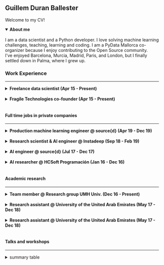 ## Guillem Duran Ballester

Welcome to my CV!

<details open>
<summary><strong>About me</strong></summary>
<br>
I am a data scientist and a Python developer. I love solving machine learning challenges, teaching, learning and coding.
I am a PyData Mallorca co-organizer because I enjoy contributing to the Open Source community.
<br>
I've enjoyed Barcelona, Murcia, Madrid, Paris, and London, but I finally settled down in Palma, where I grew up.
<br>
</details>



### Work Experience

---

<details>
<summary><strong>Freelance  data  scientist (Apr 15 - Present)</strong></summary>
I developed a tool to analyze and cluster the developers and repositories of an organization using their git commit history.
</details>
<br>
<details>
<summary><strong>Fragile Technologies co-founder (Apr 15 - Present)</strong> </summary>
I developed a tool to analyze and cluster the developers and repositories of an organization using their git commit history.
</details>
<br>

#### Full time jobs in private companies
***
<details>
<summary><strong>Production machine learning engineer @ source{d} (Apr 19 - Dec 19)</strong> </summary>
I developed a tool to analyze and cluster the developers and repositories of an organization using their git commit history.
</details>
<br>
<details>
<summary><strong>Research scientist & AI engineer @ Instadeep (Sep 18 - Feb 19)</strong> </summary>
I developed a tool to analyze and cluster the developers and repositories of an organization using their git commit history.
</details>
<br>
<details>
<summary><strong>AI engineer @ source{d} (Jul 17 - Dec 17)</strong> </summary>
I developed a tool to analyze and cluster the developers and repositories of an organization using their git commit history.
</details>
<br>
<details>
<summary><strong>AI researcher @ HCSoft Programación (Jan 16 - Dec 16)</strong> </summary>
I developed a tool to analyze and cluster the developers and repositories of an organization using their git commit history.
</details>
<br>

#### Academic research
***
<details>
<summary><strong>Team member @ Research group UMH Univ. (Dec 16 - Present)</strong> </summary>
Aplicaciones de los Sistemas Dinámicos Discretos y Continuos, MTM2016-74921-P  (AEI/FEDER,  UE). UMH Univ., Elche, Spain
</details>
<br>
<details>
<summary><strong>Research assistant @ University of the United Arab Emirates (May 17 - Dec 18)</strong> </summary>
Research assistant at University of the United Arab Emirates (Al Ain - Abu Dhabi),UAE. Robots and media lab
</details>
<br>
<details>
<summary><strong>Research assistant @ University of the United Arab Emirates (May 17 - Dec 18)</strong> </summary>
Research assistant at University of the United Arab Emirates (Al Ain - Abu Dhabi),UAE. Robots and media lab
</details>
<br>

#### Talks and workshops
***
<details>
<summary>summary table</summary>
<style type="text/css">
.tg  {border-collapse:collapse;border-spacing:0;}
.tg td{font-family:Arial, sans-serif;font-size:14px;padding:10px 5px;border-style:solid;border-width:1px;overflow:hidden;word-break:normal;border-color:black;}
.tg th{font-family:Arial, sans-serif;font-size:14px;font-weight:normal;padding:10px 5px;border-style:solid;border-width:1px;overflow:hidden;word-break:normal;border-color:black;}
.tg .tg-c3ow{border-color:inherit;text-align:center;vertical-align:top}
.tg .tg-0pky{border-color:inherit;text-align:left;vertical-align:top}
</style>
<table class="tg">
  <tr>
    <th class="tg-0pky">Name</th>
    <th class="tg-c3ow">Presented at</th>
    <th class="tg-c3ow">Category</th>
    <th class="tg-c3ow">When</th>
    <th class="tg-c3ow">Where</th>
  </tr>
  <tr>
    <td class="tg-0pky">Applied Fractal AI</td>
    <td class="tg-c3ow">Graz Univ.</td>
    <td class="tg-c3ow">Talk</td>
    <td class="tg-c3ow">Dec 2019</td>
    <td class="tg-c3ow">Graz (Austria)</td>
  </tr>
  <tr>
    <td class="tg-0pky">Introducción a data science en Python (V4)</td>
    <td class="tg-c3ow">PyConES</td>
    <td class="tg-c3ow">Workshop</td>
    <td class="tg-c3ow">Oct 2019</td>
    <td class="tg-c3ow">Alicante (Spain)</td>
  </tr>
  <tr>
    <td class="tg-0pky">Aprendiendo como aprenden las máquinas (V2)</td>
    <td class="tg-c3ow">PyConES</td>
    <td class="tg-c3ow">Workshop</td>
    <td class="tg-c3ow">Oct 2019</td>
    <td class="tg-c3ow">Alicante (Spain)</td>
  </tr>
  <tr>
    <td class="tg-0pky">Aprendiendo como aprenden las máquinas (V1)</td>
    <td class="tg-c3ow">PyData Mallorca</td>
    <td class="tg-c3ow">Workshop</td>
    <td class="tg-c3ow">Sep 2019</td>
    <td class="tg-c3ow">Palma (Spain)</td>
  </tr>
  <tr>
    <td class="tg-0pky">Introducción a data science en Python (V3)</td>
    <td class="tg-c3ow">PyData Mallorca</td>
    <td class="tg-c3ow">Workshop</td>
    <td class="tg-c3ow">Jul 2019</td>
    <td class="tg-c3ow">Felanitx (Spain)</td>
  </tr>
  <tr>
    <td class="tg-0pky">Generalized TCP-RED dynamical model for Internet congestion control</td>
    <td class="tg-c3ow">Miguel Hernández Univ.</td>
    <td class="tg-c3ow">Talk</td>
    <td class="tg-c3ow">Feb 2019</td>
    <td class="tg-c3ow">Elche (Spain)</td>
  </tr>
  <tr>
    <td class="tg-0pky">Hacking Reinforcement Learning (20 min version)</td>
    <td class="tg-c3ow">PyConES</td>
    <td class="tg-c3ow">Talk</td>
    <td class="tg-c3ow">Oct 2018</td>
    <td class="tg-c3ow">Málaga (Spain)</td>
  </tr>
  <tr>
    <td class="tg-0pky">Introducción a data science en Python (V2)</td>
    <td class="tg-c3ow">PyConES</td>
    <td class="tg-c3ow">Workshop</td>
    <td class="tg-c3ow">Oct 2018</td>
    <td class="tg-c3ow">Málaga (Spain)</td>
  </tr>
  <tr>
    <td class="tg-0pky">Introducción a data science en Python (V1)</td>
    <td class="tg-c3ow">PyData Mallorca</td>
    <td class="tg-c3ow">Workshop</td>
    <td class="tg-c3ow">Sep 2018</td>
    <td class="tg-c3ow">Palma (Spain)</td>
  </tr>
  <tr>
    <td class="tg-0pky">Hacking Reinforcement Learning</td>
    <td class="tg-c3ow">EuroPython</td>
    <td class="tg-c3ow">Talk</td>
    <td class="tg-c3ow">Jul 2018</td>
    <td class="tg-c3ow">Edinburgh (UK)</td>
  </tr>
  <tr>
    <td class="tg-0pky">Introduction to Fractal AI</td>
    <td class="tg-c3ow">Alicante Univ.</td>
    <td class="tg-c3ow">Talk</td>
    <td class="tg-c3ow">Mar 2018</td>
    <td class="tg-c3ow">Alicante (Spain)</td>
  </tr>
  <tr>
    <td class="tg-0pky">Reinforcement learning for developers</td>
    <td class="tg-c3ow">PiterPy</td>
    <td class="tg-c3ow">Talk</td>
    <td class="tg-c3ow">Nov 2017</td>
    <td class="tg-c3ow">St. Petersburg (Russia)</td>
  </tr>
  <tr>
    <td class="tg-0pky">Inside Airbnb: Visualizing data that includes geographic locations</td>
    <td class="tg-c3ow">EuroPython</td>
    <td class="tg-c3ow">Talk</td>
    <td class="tg-c3ow">Jul 2017</td>
    <td class="tg-c3ow">Rimini (Italy)</td>
  </tr>
  <tr>
    <td class="tg-0pky">Happiness inside a job: a social network analysis (V2)</td>
    <td class="tg-c3ow">Miguel Hernández Univ.</td>
    <td class="tg-c3ow">Talk</td>
    <td class="tg-c3ow">Jul 2017</td>
    <td class="tg-c3ow">Elche (Spain)</td>
  </tr>
  <tr>
    <td class="tg-0pky">Potential applications of Fractal AI to Machine Learning</td>
    <td class="tg-c3ow">source{d}</td>
    <td class="tg-c3ow">Workshop</td>
    <td class="tg-c3ow">Jun 2017</td>
    <td class="tg-c3ow">Madrid (Spain)</td>
  </tr>
  <tr>
    <td class="tg-0pky">Happiness inside a job: a social network analysis (V1)</td>
    <td class="tg-c3ow">PyData Barcelona</td>
    <td class="tg-c3ow">Talk</td>
    <td class="tg-c3ow">May 2017</td>
    <td class="tg-c3ow">Barcelona (Spain)</td>
  </tr>
  <tr>
    <td class="tg-0pky">Introduction to Fractal AI theory for researchers and Phd. students</td>
    <td class="tg-c3ow">Zaragoza Univ.</td>
    <td class="tg-c3ow">Workshop</td>
    <td class="tg-c3ow">Mar 2017</td>
    <td class="tg-c3ow">Zaragoza (Spain)</td>
  </tr>
  <tr>
    <td class="tg-0pky">Introduction to data science</td>
    <td class="tg-c3ow">PyData Mallorca</td>
    <td class="tg-c3ow">Workshop</td>
    <td class="tg-c3ow">Feb 2017</td>
    <td class="tg-c3ow">Palma (Spain)</td>
  </tr>
  <tr>
    <td class="tg-0pky">Per shaolin ad astra</td>
    <td class="tg-c3ow">PyConES</td>
    <td class="tg-c3ow">Talk</td>
    <td class="tg-c3ow">Oct 2016</td>
    <td class="tg-c3ow">Almería (Spain)</td>
  </tr>
  <tr>
    <td class="tg-0pky">Interactive Data Kung Fu with Shaolin</td>
    <td class="tg-c3ow">EuroPython</td>
    <td class="tg-c3ow">Talk</td>
    <td class="tg-c3ow">Jul 2016</td>
    <td class="tg-c3ow">Bilbao (Spain)</td>
  </tr>
</table>
</details>
<br>